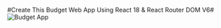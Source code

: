 #Create This Budget Web App Using React 18 & React Router DOM V6#
![Budget App](https://user-images.githubusercontent.com/126692834/227153168-4935fa6f-ec45-45f6-92da-efc26365d496.png)
